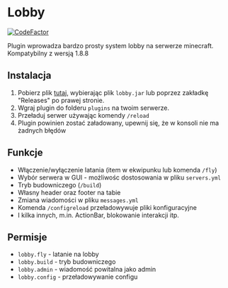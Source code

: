 # Lobby

[![CodeFactor](https://www.codefactor.io/repository/github/DeftCodeStudio/deftcode-lobby/badge/main)](https://www.codefactor.io/repository/github/DeftCodeStudio/deftcode-lobby/overview/main)

Plugin wprowadza bardzo prosty system lobby na serwerze minecraft. Kompatybilny z wersją 1.8.8
## Instalacja

1. Pobierz plik [tutaj](https://github.com/alpauq/lobby-plugin/releases/tag/plugin), wybierając plik `lobby.jar` lub poprzez zakładkę "Releases" po prawej stronie.
2. Wgraj plugin do folderu `plugins` na twoim serwerze.
3. Przeładuj serwer używając komendy `/reload`
4. Plugin powinien zostać załadowany, upewnij się, że w konsoli nie ma żadnych błędów

## Funkcje

- Włączenie/wyłączenie latania (item w ekwipunku lub komenda `/fly`)
- Wybór serwera w GUI - możliwośc dostosowania w pliku `servers.yml`
- Tryb budowniczego (`/build`)
- Własny header oraz footer na tabie
- Zmiana wiadomości w pliku `messages.yml`
- Komenda `/configreload` przeładowywuje pliki konfiguracyjne
- I kilka innych, m.in. ActionBar, blokowanie interakcji itp.


## Permisje
- `lobby.fly` - latanie na lobby
- `lobby.build` - tryb budowniczego
- `lobby.admin` - wiadomość powitalna jako admin
- `lobby.config` - przeładowywanie configu

